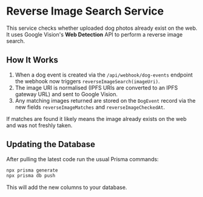 # Reverse Image Search Service

This service checks whether uploaded dog photos already exist on the web. It uses
Google Vision's **Web Detection** API to perform a reverse image search.

## How It Works

1. When a dog event is created via the `/api/webhook/dog-events` endpoint the
   webhook now triggers `reverseImageSearch(imageUri)`.
2. The image URI is normalised (IPFS URIs are converted to an IPFS gateway URL)
   and sent to Google Vision.
3. Any matching images returned are stored on the `DogEvent` record via the new
   fields `reverseImageMatches` and `reverseImageCheckedAt`.

If matches are found it likely means the image already exists on the web and was
not freshly taken.

## Updating the Database

After pulling the latest code run the usual Prisma commands:

```bash
npx prisma generate
npx prisma db push
```

This will add the new columns to your database.
